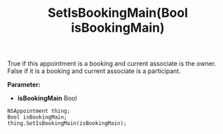 ﻿---
uid: crmscript_ref_NSAppointment_SetIsBookingMain
title: SetIsBookingMain(Bool isBookingMain)
intellisense: NSAppointment.SetIsBookingMain
keywords: NSAppointment, GetIsBookingMain
so.topic: reference
---

True if this appointment is a booking and current associate is the owner. False if it is a booking and current associate is a participant.

**Parameter:** 
 - **isBookingMain** Bool

```crmscript
NSAppointment thing;
Bool isBookingMain;
thing.SetIsBookingMain(isBookingMain);
```

